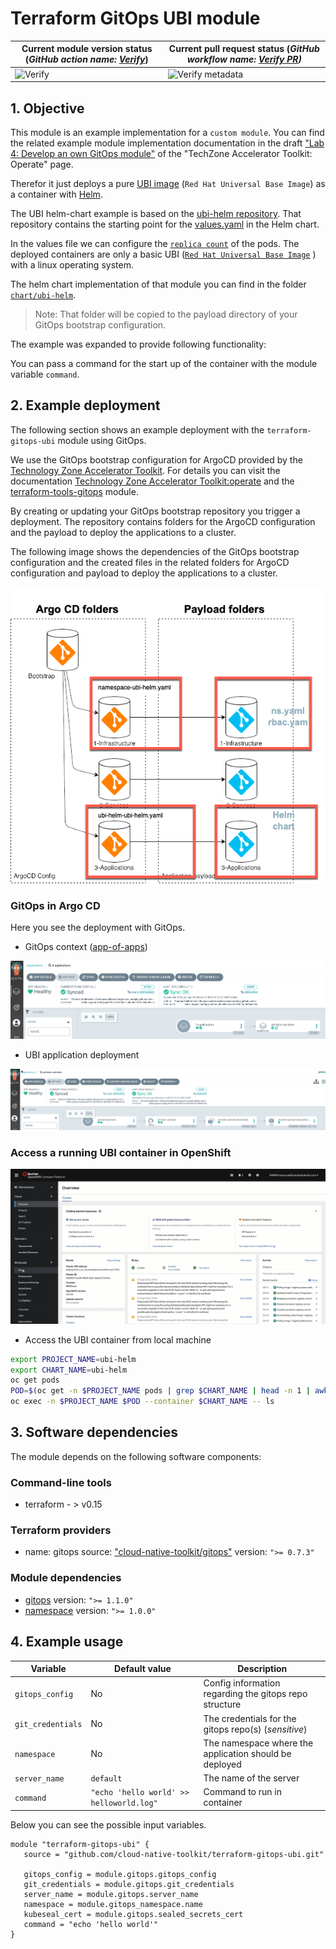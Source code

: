 # Terraform GitOps UBI module

| Current module version status  (_GitHub action name: [Verify](https://github.com/cloud-native-toolkit/terraform-gitops-ubi/blob/main/.github/workflows/verify.yaml)_)  |  Current pull request status (_GitHub workflow name: [Verify PR](https://github.com/cloud-native-toolkit/terraform-gitops-ubi/blob/main/.github/workflows/verify-pr.yaml))_  |
|--- | --- |
|![Verify](https://github.com/cloud-native-toolkit/terraform-gitops-ubi/actions/workflows/verify.yaml/badge.svg)|![Verify metadata](https://github.com/cloud-native-toolkit/terraform-gitops-ubi/actions/workflows/verify-pr.yaml/badge.svg)|

## 1. Objective

This module is an example implementation for a `custom module`. 
You can find the related example module implementation documentation in the draft ["Lab 4: Develop an own GitOps module"](https://operate.cloudnativetoolkit.dev/learn/iascable/lab4/) of the "TechZone Accelerator Toolkit: Operate" page.

Therefor it just deploys a pure [UBI image](https://catalog.redhat.com/software/containers/ubi8/ubi/5c359854d70cc534b3a3784e) (`Red Hat Universal Base Image`) as a container with [Helm](https://helm.sh/). 

The UBI helm-chart example is based on the [ubi-helm repository](https://github.com/ibm/ubi-helm). That repository contains the starting point for the [values.yaml](https://github.com/ibm/ubi-helm/blob/main/charts/ubi-helm/values.yaml) in the Helm chart.

In the values file we can configure the [`replica count`](https://github.com/ibm/ubi-helm/blob/main/charts/ubi-helm/values.yaml#L6) of the pods. The deployed containers are only a basic UBI ([`Red Hat Universal Base Image`](https://catalog.redhat.com/software/containers/ubi8/ubi/5c359854d70cc534b3a3784e) ) with a linux operating system.

The helm chart implementation of that module you can find in the folder [`chart/ubi-helm`](https://github.com/cloud-native-toolkit/terraform-gitops-ubi/tree/main/chart/ubi-helm). 

> Note: That folder will be copied to the payload directory of your GitOps bootstrap configuration.

The example was expanded to provide following functionality: 

You can pass a command for the start up of the container with the module variable `command`. 

## 2. Example deployment

The following section shows an example deployment with the `terraform-gitops-ubi` module using GitOps.

We use the GitOps bootstrap configuration for ArgoCD provided by the [Technology Zone Accelerator Toolkit](https://modules.cloudnativetoolkit.dev/). For details you can visit the documentation [Technology Zone Accelerator Toolkit:operate](https://operate.cloudnativetoolkit.dev/reference/gitops-structure) and the [terraform-tools-gitops](https://github.com/cloud-native-toolkit/terraform-tools-gitops) module.

By creating or updating your GitOps bootstrap repository you trigger a deployment. 
The repository contains folders for the ArgoCD configuration and the payload to deploy the applications to a cluster. 

The following image shows the dependencies of the GitOps bootstrap configuration and the created files in the related folders for ArgoCD configuration and payload to deploy the applications to a cluster.

![](images/module-04.png)

### GitOps in Argo CD

Here you see the deployment with GitOps.

* GitOps context ([app-of-apps](https://argo-cd.readthedocs.io/en/stable/operator-manual/cluster-bootstrapping/))

![](images/module-02.png)

* UBI application deployment

![](images/module-01.png)

### Access a running UBI container in OpenShift

![](images/module-03.gif)

* Access the UBI container from local machine

```sh
export PROJECT_NAME=ubi-helm
export CHART_NAME=ubi-helm
oc get pods
POD=$(oc get -n $PROJECT_NAME pods | grep $CHART_NAME | head -n 1 | awk '{print $1;}')
oc exec -n $PROJECT_NAME $POD --container $CHART_NAME -- ls
```

## 3. Software dependencies

The module depends on the following software components:

### Command-line tools

- terraform - > v0.15

### Terraform providers

- name: gitops
        source: ["cloud-native-toolkit/gitops"](https://registry.terraform.io/providers/cloud-native-toolkit/gitops/latest/docs) 
        version: `">= 0.7.3"`

### Module dependencies

- [gitops](github.com/cloud-native-toolkit/terraform-tools-gitops.git) 
   version: `">= 1.1.0"`
- [namespace](github.com/cloud-native-toolkit/terraform-gitops-namespace.git) 
   version: `">= 1.0.0"`


## 4. Example usage

| Variable | Default value | Description |
| --- | --- | --- |
| `gitops_config` | No | Config information regarding the gitops repo structure |
| `git_credentials` | No | The credentials for the gitops repo(s) (_sensitive_)|
| `namespace` | No | The namespace where the application should be deployed |
| `server_name` | `default` |  The name of the server |
| `command` | `"echo 'hello world' >> helloworld.log"` | Command to run in container |


Below you can see the possible input variables.

```hcl-terraform
module "terraform-gitops-ubi" {
   source = "github.com/cloud-native-toolkit/terraform-gitops-ubi.git"
   
   gitops_config = module.gitops.gitops_config
   git_credentials = module.gitops.git_credentials
   server_name = module.gitops.server_name
   namespace = module.gitops_namespace.name
   kubeseal_cert = module.gitops.sealed_secrets_cert
   command = "echo 'hello world'"
}
```

